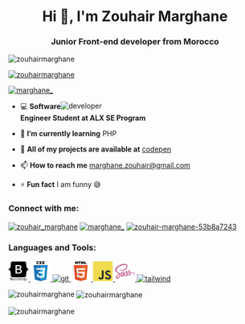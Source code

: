 <h1 align="center">Hi 👋, I'm Zouhair Marghane</h1>
<h3 align="center">Junior Front-end developer from Morocco</h3>

<p align="left"> <img src="https://komarev.com/ghpvc/?username=zouhairmarghane&label=Profile%20views&color=0e75b6&style=flat" alt="zouhairmarghane" /> </p>

<p align="left"> <a href="https://github.com/ryo-ma/github-profile-trophy"><img src="https://github-profile-trophy.vercel.app/?username=zouhairmarghane" alt="zouhairmarghane" /></a> </p>

<p align="left"> <a href="https://twitter.com/marghane_" target="blank"><img src="https://img.shields.io/twitter/follow/marghane_?logo=twitter&style=for-the-badge" alt="marghane_" /></a> </p>
<img align="right" alt="developer" width="400" src="https://user-images.githubusercontent.com/55389276/140866485-8fb1c876-9a8f-4d6a-98dc-08c4981eaf70.gif">

- 💻 **Software Engineer Student at ALX SE Program**

- 📕 **I’m currently learning** PHP

- 🎯 **All of my projects are available at** <a href="https://codepen.io/zouhair_marghane">codepen</a>

- 📫 **How to reach me** marghane.zouhair@gmail.com

- ⚡ **Fun fact** I am funny 😅

<h3 align="left">Connect with me:</h3>
<p align="left">
<a href="https://codepen.io/zouhair_marghane" target="blank"><img align="center" src="https://raw.githubusercontent.com/rahuldkjain/github-profile-readme-generator/master/src/images/icons/Social/codepen.svg" alt="zouhair_marghane" height="30" width="40" /></a>
<a href="https://twitter.com/marghane_" target="blank"><img align="center" src="https://raw.githubusercontent.com/rahuldkjain/github-profile-readme-generator/master/src/images/icons/Social/twitter.svg" alt="marghane_" height="30" width="40" /></a>
<a href="https://linkedin.com/in/zouhair-marghane-53b8a7243" target="blank"><img align="center" src="https://raw.githubusercontent.com/rahuldkjain/github-profile-readme-generator/master/src/images/icons/Social/linked-in-alt.svg" alt="zouhair-marghane-53b8a7243" height="30" width="40" /></a>
</p>

<h3 align="left">Languages and Tools:</h3>
<p align="left"> <a href="https://getbootstrap.com" target="_blank" rel="noreferrer"> <img src="https://raw.githubusercontent.com/devicons/devicon/master/icons/bootstrap/bootstrap-plain-wordmark.svg" alt="bootstrap" width="40" height="40"/> </a> <a href="https://www.w3schools.com/css/" target="_blank" rel="noreferrer"> <img src="https://raw.githubusercontent.com/devicons/devicon/master/icons/css3/css3-original-wordmark.svg" alt="css3" width="40" height="40"/> </a> <a href="https://git-scm.com/" target="_blank" rel="noreferrer"> <img src="https://www.vectorlogo.zone/logos/git-scm/git-scm-icon.svg" alt="git" width="40" height="40"/> </a> <a href="https://www.w3.org/html/" target="_blank" rel="noreferrer"> <img src="https://raw.githubusercontent.com/devicons/devicon/master/icons/html5/html5-original-wordmark.svg" alt="html5" width="40" height="40"/> </a> <a href="https://developer.mozilla.org/en-US/docs/Web/JavaScript" target="_blank" rel="noreferrer"> <img src="https://raw.githubusercontent.com/devicons/devicon/master/icons/javascript/javascript-original.svg" alt="javascript" width="40" height="40"/> </a> <a href="https://sass-lang.com" target="_blank" rel="noreferrer"> <img src="https://raw.githubusercontent.com/devicons/devicon/master/icons/sass/sass-original.svg" alt="sass" width="40" height="40"/> </a> <a href="https://tailwindcss.com/" target="_blank" rel="noreferrer"> <img src="https://www.vectorlogo.zone/logos/tailwindcss/tailwindcss-icon.svg" alt="tailwind" width="40" height="40"/> </a> </p>

<p><img align="left" src="https://github-readme-stats.vercel.app/api/top-langs?username=zouhairmarghane&show_icons=true&locale=en&layout=compact" alt="zouhairmarghane" /></p>

<p>&nbsp;<img align="center" src="https://github-readme-stats.vercel.app/api?username=zouhairmarghane&show_icons=true&locale=en" alt="zouhairmarghane" /></p>

<p><img align="center" src="https://github-readme-streak-stats.herokuapp.com/?user=zouhairmarghane&" alt="zouhairmarghane" /></p>
